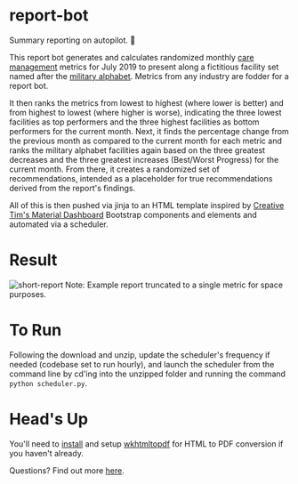 # report-bot
Summary reporting on autopilot. :dizzy:

This report bot generates and calculates randomized monthly [care management](https://www.ahrq.gov/ncepcr/care/coordination/mgmt.html) metrics for July 2019 to present along a fictitious facility set named after the [military alphabet](https://en.wikipedia.org/wiki/NATO_phonetic_alphabet). Metrics from any industry are fodder for a report bot.

It then ranks the metrics from lowest to highest (where lower is better) and from highest to lowest (where higher is worse), indicating the three lowest facilities as top performers and the three highest facilities as bottom performers for the current month. Next, it finds the percentage change from the previous month as compared to the current month for each metric and ranks the military alphabet facilities again based on the three greatest decreases and the three greatest increases (Best/Worst Progress) for the current month. From there, it creates a randomized set of recommendations, intended as a placeholder for true recommendations derived from the report's findings. 

All of this is then pushed via jinja to an HTML template inspired by [Creative Tim's Material Dashboard](https://demos.creative-tim.com/material-dashboard/examples/dashboard.html) Bootstrap components and elements and automated via a scheduler.

# Result 
![short-report](https://user-images.githubusercontent.com/90014766/131937347-d7834cd2-fc10-4c55-aa53-1f0d015678a4.png)
Note: Example report truncated to a single metric for space purposes.

# To Run
Following the download and unzip, update the scheduler's frequency if needed (codebase set to run hourly), and launch the scheduler from the command line by cd'ing into the unzipped folder and running the command  `python scheduler.py`.

# Head's Up
You'll need to [install](https://wkhtmltopdf.org/downloads.html) and setup [wkhtmltopdf](https://github.com/wkhtmltopdf/wkhtmltopdf) for HTML to PDF conversion if you haven't already.

Questions? Find out more [here](https://www.beccamayers.com).

